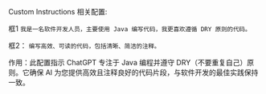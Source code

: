 Custom Instructions 相关配置: 

框1
`我是一名软件开发人员，主要使用 Java 编写代码，我更喜欢遵循 DRY 原则的代码。`

框2：
`编写高效、可读的代码，包括清晰、简洁的注释。`

作用：此配置指示 ChatGPT 专注于 Java 编程并遵守 DRY（不要重复自己）原则。它确保 AI 为您提供高效且注释良好的代码片段，与软件开发的最佳实践保持一致。

